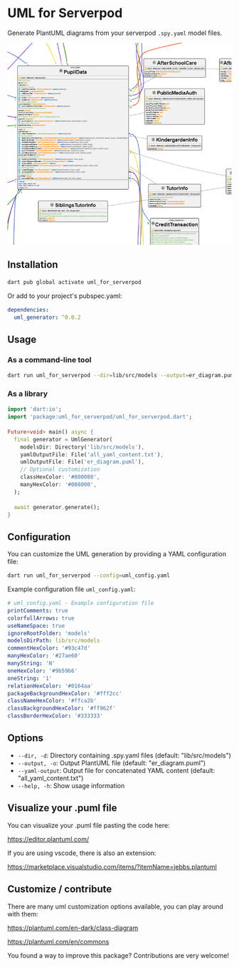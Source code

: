 


# UML for Serverpod

Generate PlantUML diagrams from your serverpod `.spy.yaml` model files.

![Example UML Diagram with Colored Arrows](https://github.com/dabblingwithcode/uml_for_serverpod/blob/main/images/diagram_color_arrows.png)

## Installation

```bash
dart pub global activate uml_for_serverpod
```

Or add to your project's pubspec.yaml:

```yaml
dependencies:
  uml_generator: ^0.0.2
```

## Usage

### As a command-line tool

```bash
dart run uml_for_serverpod --dir=lib/src/models --output=er_diagram.puml
```

### As a library

```dart
import 'dart:io';
import 'package:uml_for_serverpod/uml_for_serverpod.dart';

Future<void> main() async {
  final generator = UmlGenerator(
    modelsDir: Directory('lib/src/models'),
    yamlOutputFile: File('all_yaml_content.txt'),
    umlOutputFile: File('er_diagram.puml'),
    // Optional customization
    classHexColor: '#800080',
    manyHexColor: '#008000',
  );
  
  await generator.generate();
}
```
## Configuration

You can customize the UML generation by providing a YAML configuration file:

```bash
dart run uml_for_serverpod --config=uml_config.yaml
```

Example configuration file `uml_config.yaml`:

```yaml
# uml_config.yaml - Example configuration file
printComments: true
colorfullArrows: true
useNameSpace: true
ignoreRootFolder: 'models'
modelsDirPath: lib/src/models
commentHexColor: '#93c47d'
manyHexColor: '#27ae60'
manyString: 'N'
oneHexColor: '#9b59b6'
oneString: '1'
relationHexColor: '#0164aa'
packageBackgroundHexColor: '#fff2cc'
classNameHexColor: '#ffca2b'
classBackgroundHexColor: '#ff962f'
classBorderHexColor: '#333333'


```

## Options

- `--dir, -d`: Directory containing .spy.yaml files (default: "lib/src/models")
- `--output, -o`: Output PlantUML file (default: "er_diagram.puml")
- `--yaml-output`: Output file for concatenated YAML content (default: "all_yaml_content.txt")
- `--help, -h`: Show usage information


## Visualize your .puml file

You can visualize your .puml file pasting the code here:

https://editor.plantuml.com/

If you are using vscode, there is also an extension:

https://marketplace.visualstudio.com/items/?itemName=jebbs.plantuml


## Customize / contribute

There are many uml customization options available, you can play around with them:

https://plantuml.com/en-dark/class-diagram

https://plantuml.com/en/commons

You found a way to improve this package? Contributions are very welcome!
